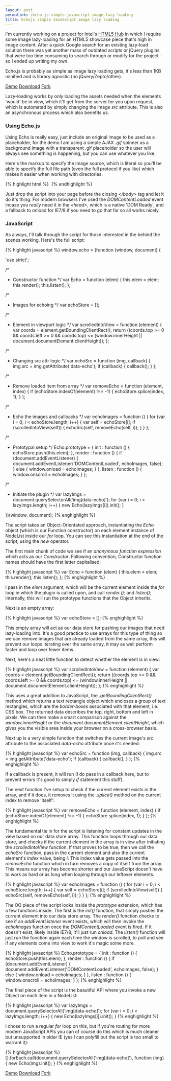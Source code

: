 ```yaml
---
layout: post
permalink: /echo-js-simple-javascript-image-lazy-loading
title: Echojs simple JavaScript image lazy loading
---
```


I'm currently working on a project for Intel's [HTML5 Hub](//html5hub.com) in which I require some image lazy-loading for an HTML5 showcase piece that's high in image content. After a quick Google search for an existing lazy-load solution there was yet another mass of outdated scripts or jQuery plugins that were too time consuming to search through or modify for the project - so I ended up writing my own.

Echo.js is probably as simple as image lazy loading gets, it's less than 1KB minified and is library agnostic (no jQuery/Zepto/other).

<div class="download-box">
	<a href="//toddmotto.com/labs/echo" onclick="_gaq.push(['_trackEvent', 'Click', 'Demo echo', 'echo Demo']);">Demo</a>
	<a href="//github.com/toddmotto/echo/archive/master.zip" onclick="_gaq.push(['_trackEvent', 'Click', 'Download echo', 'Download echo']);">Download</a>
	<a href="//github.com/toddmotto/echo" onclick="_gaq.push(['_trackEvent', 'Click', 'Fork echo', 'echo Fork']);">Fork</a>
</div>

Lazy-loading works by only loading the assets needed when the elements 'would' be in view, which it'll get from the server for you upon request, which is automated by simply changing the image _src_ attribute. This is also an asynchronous process which also benefits us.

### Using Echo.js
Using Echo is really easy, just include an original image to be used as a placeholder, for the demo I am using a simple AJAX _.gif_ spinner as a background image with a transparent .gif placeholder so the user will always see something is happening, but you can use whatever you like.

Here's the markup to specify the image source, which is literal so you'll be able to specify the full file path (even the full protocol if you like) which makes it easier when working with directories.

{% highlight html %}
<img src="img/blank.gif" alt="" data-echo="img/album-1.jpg">
{% endhighlight %}

Just drop the script into your page before the closing _&lt;/body&gt;_ tag and let it do it's thing. For modern browsers I've used the _DOMContentLoaded_ event incase you _really_ need it in the _&lt;head&gt;_, which is a native 'DOM Ready', and a fallback to onload for IE7/8 if you need to go that far so all works nicely.

### JavaScript
As always, I'll talk through the script for those interested in the behind the scenes working. Here's the full script:

{% highlight javascript %}
window.echo = (function (window, document) {

  'use strict';

  /*
   * Constructor function
   */
  var Echo = function (elem) {
    this.elem = elem;
    this.render();
    this.listen();
  };

  /*
   * Images for echoing
   */
  var echoStore = [];
  
  /*
   * Element in viewport logic
   */
  var scrolledIntoView = function (element) {
    var coords = element.getBoundingClientRect();
    return ((coords.top >= 0 && coords.left >= 0 && coords.top) <= (window.innerHeight || document.documentElement.clientHeight));
  };

  /*
   * Changing src attr logic
   */
  var echoSrc = function (img, callback) {
    img.src = img.getAttribute('data-echo');
    if (callback) {
      callback();
    }
  };

  /*
   * Remove loaded item from array
   */
  var removeEcho = function (element, index) {
    if (echoStore.indexOf(element) !== -1) {
      echoStore.splice(index, 1);
    }
  };

  /*
   * Echo the images and callbacks
   */
  var echoImages = function () {
    for (var i = 0; i < echoStore.length; i++) {
      var self = echoStore[i];
      if (scrolledIntoView(self)) {
        echoSrc(self, removeEcho(self, i));
      }
    }
  };

  /*
   * Prototypal setup
   */
  Echo.prototype = {
    init : function () {
      echoStore.push(this.elem);
    },
    render : function () {
      if (document.addEventListener) {
        document.addEventListener('DOMContentLoaded', echoImages, false);
      } else {
        window.onload = echoImages;
      }
    },
    listen : function () {
      window.onscroll = echoImages;
    }
  };

  /*
   * Initiate the plugin
   */
  var lazyImgs = document.querySelectorAll('img[data-echo]');
  for (var i = 0; i < lazyImgs.length; i++) {
    new Echo(lazyImgs[i]).init();
  }

})(window, document);
{% enghighlight %}

The script takes an Object-Orientated approach, instantiating the _Echo_ object (which is our Function constructor) on each element instance of NodeList inside our _for_ loop. You can see this instantiation at the end of the script, using the _new_ operator.

The first main chunk of code we see if an _anonymous function expression_ which acts as our _Constructor_. Following convention, Constructor function names should have the first letter capitalised:

{% highlight javascript %}
var Echo = function (elem) {
  this.elem = elem;
  this.render();
  this.listen();
};
{% enghighlight %}

I pass in the _elem_ argument, which will be the current element inside the _for_ loop in which the plugin is called upon, and call _render.();_ and _listen();_ internally, this will run the prototype functions that the Object inherits.

Next is an empty array:

{% highlight javascript %}
var echoStore = [];
{% enghighlight %}

This empty array will act as our data store for pushing our images that need lazy-loading into. It's a good practice to use arrays for this type of thing so we can remove images that are already loaded from the same array, this will prevent our loops iterating over the same array, it may as well perform faster and loop over fewer items.

Next, here's a neat little function to detect whether the element is in view:

{% highlight javascript %}
var scrolledIntoView = function (element) {
  var coords = element.getBoundingClientRect();
  return ((coords.top >= 0 && coords.left >= 0 && coords.top) <= (window.innerHeight || document.documentElement.clientHeight));
};
{% enghighlight %}

This uses a great addition to JavaScript, the _.getBoundingClientRect()_ method which returns a text rectangle object which encloses a group of text rectangles, which are the _border-boxes_ associated with that element, i.e. CSS box. The returned data describes the top, right, bottom and left in pixels. We can then make a smart comparison against the _window.innerHeight_ or the _document.documentElement.clientHeight_, which gives you the visible area inside your browser on a cross-browser basis.

Next up is a very simple function that switches the current image's _src_ attribute to the associated _data-echo_ attribute once it's needed:

{% highlight javascript %}
var echoSrc = function (img, callback) {
  img.src = img.getAttribute('data-echo');
  if (callback) {
    callback();
  }
};
{% enghighlight %}

If a callback is present, it will run (I do pass in a callback here, but to prevent errors it's good to simply _if_ statement this stuff).

The next function I've setup to check if the current element exists in the array, and if it does, it removes it using the _.splice()_ method on the current index to remove 'itself':

{% highlight javascript %}
var removeEcho = function (element, index) {
  if (echoStore.indexOf(element) !== -1) {
    echoStore.splice(index, 1);
  }
};
{% enghighlight %}

The fundamental tie in for the script is listening for constant updates in the view based on our data store array. This function loops through our data store, and checks if the current element in the array is in view after initiating the _scrolledIntoView_ function. If that proves to be true, then we call the _echoSrc_ function, pass in the current element and also the current element's _index_ value, being _i_. This index value gets passed into the _removeEcho_ function which in turn removes a copy of itself from the array. This means our array has become shorter and our JavaScript doesn't have to work as hard or as long when looping through our leftover elements.

{% highlight javascript %}
var echoImages = function () {
  for (var i = 0; i < echoStore.length; i++) {
    var self = echoStore[i];
    if (scrolledIntoView(self)) {
      echoSrc(self, removeEcho(self, i));
    }
  }
};
{% enghighlight %}

The OO piece of the script looks inside the _prototype_ extension, which has a few functions inside. The first is the _init()_ function, that simply pushes the current element into our data store array. The _render()_ function checks to see if an _addEventListener_ event exists, which will then invoke the _echoImages_ function once the _DOMContentLoaded_ event is fired. If it doesn't exist, likely inside IE7/8, it'll just run _onload_. The _listen()_ function will just run the function again each time the window is scrolled, to poll and see if any elements come into view to work it's magic some more.

{% highlight javascript %}
Echo.prototype = {
  init : function () {
    echoStore.push(this.elem);
  },
  render : function () {
    if (document.addEventListener) {
      document.addEventListener('DOMContentLoaded', echoImages, false);
    } else {
      window.onload = echoImages;
    }
  },
  listen : function () {
    window.onscroll = echoImages;
  }
};
{% enghighlight %}

The final piece of the script is the beautiful API where you invoke a new Object on each item in a NodeList:

{% highlight javascript %}
var lazyImgs = document.querySelectorAll('img[data-echo]');
for (var i = 0; i < lazyImgs.length; i++) {
  new Echo(lazyImgs[i]).init();
}
{% enghighlight %}

I chose to run a regular _for_ loop on this, but if you're routing for more modern JavaScript APIs you can of course do this which is much cleaner but unsupported in older IE (yes I can polyfill but the script is too small to warrant it):

{% highlight javascript %}
[].forEach.call(document.querySelectorAll('img[data-echo]'), function (img) {
  new Echo(img).init();
}
{% enghighlight %}

<div class="download-box">
  <a href="//toddmotto.com/labs/echo" onclick="_gaq.push(['_trackEvent', 'Click', 'Demo echo', 'echo Demo']);">Demo</a>
  <a href="//github.com/toddmotto/echo/archive/master.zip" onclick="_gaq.push(['_trackEvent', 'Click', 'Download echo', 'Download echo']);">Download</a>
  <a href="//github.com/toddmotto/echo" onclick="_gaq.push(['_trackEvent', 'Click', 'Fork echo', 'echo Fork']);">Fork</a>
</div>